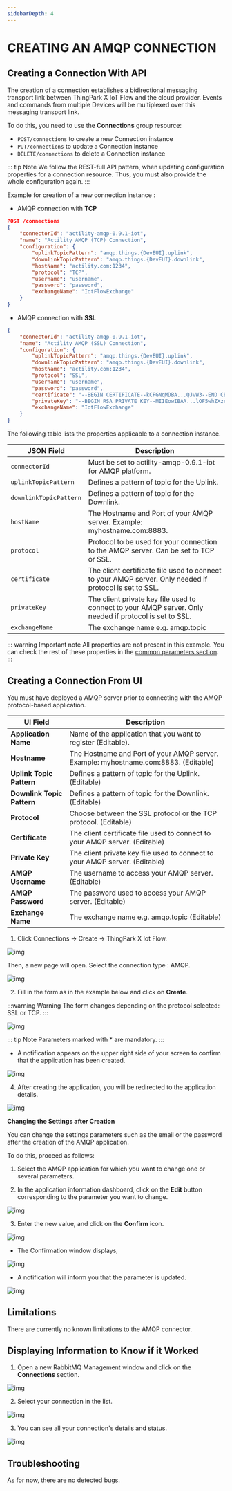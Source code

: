 ```yaml
---
sidebarDepth: 4
---
```


# CREATING AN AMQP CONNECTION

## Creating a Connection With API

The creation of a connection establishes a bidirectional messaging transport link between ThingPark X IoT Flow and the cloud provider. Events and commands from multiple Devices will be multiplexed over this messaging transport link.

To do this, you need to use the **Connections** group resource:

* `POST/connections` to create a new Connection instance
* `PUT/connections` to update a Connection instance
* `DELETE/connections` to delete a Connection instance

::: tip Note
We follow the REST-full API pattern, when updating configuration properties for a connection resource. Thus, you must also provide the whole configuration again.
:::

Example for creation of a new connection instance :

* AMQP connection with **TCP**

```json
POST /connections
{
    "connectorId": "actility-amqp-0.9.1-iot",
    "name": "Actility AMQP (TCP) Connection",
    "configuration": {
        "uplinkTopicPattern": "amqp.things.{DevEUI}.uplink",
        "downlinkTopicPattern": "amqp.things.{DevEUI}.downlink",
        "hostName": "actility.com:1234",
        "protocol": "TCP",
        "username": "username",
        "password": "password",
        "exchangeName": "IotFlowExchange"
    }
}
```

* AMQP connection with **SSL**

```json
{
    "connectorId": "actility-amqp-0.9.1-iot",
    "name": "Actility AMQP (SSL) Connection",
    "configuration": {
        "uplinkTopicPattern": "amqp.things.{DevEUI}.uplink",
        "downlinkTopicPattern": "amqp.things.{DevEUI}.downlink",
        "hostName": "actility.com:1234",
        "protocol": "SSL",
        "username": "username",
        "password": "password",
        "certificate": "--BEGIN CERTIFICATE--kCFGNqMDBA...QJvW3--END CERTIFICATE--",
        "privateKey": "--BEGIN RSA PRIVATE KEY--MIIEowIBAA...lOF5whZXzrHHACsWqAwermxHK7--END RSA PRIVATE KEY--",
        "exchangeName": "IotFlowExchange"
    }
}
```

The following table lists the properties applicable to a connection instance.

| JSON Field | Description |
| ------ | ----------- |
| ```connectorId``` | Must be set to actility-amqp-0.9.1-iot for AMQP platform. |
| ```uplinkTopicPattern``` | Defines a pattern of topic for the Uplink. |
| ```downlinkTopicPattern``` | Defines a pattern of topic for the Downlink. |
| ```hostName``` | The Hostname and Port of your AMQP server. Example: myhostname.com:8883. |
| ```protocol``` | Protocol to be used for your connection to the AMQP server. Can be set to TCP or SSL. |
| ```certificate``` | The client certificate file used to connect to your AMQP server. Only needed if protocol is set to SSL. |
| ```privateKey``` | The client private key file used to connect to your AMQP server. Only needed if protocol is set to SSL. |
| ```exchangeName``` | The exchange name e.g. amqp.topic |

::: warning Important note
All properties are not present in this example. You can check the rest of these properties in the [common parameters section](../../Getting_Started/Setting_Up_A_Connection_instance/About_connections.html#common-parameters).
:::

## Creating a Connection From UI

You must have deployed a AMQP server prior to connecting with the AMQP protocol-based application.

| UI Field | Description |
| ------ | ----------- |
| **Application Name** | Name of the application that you want to register (Editable). |
| **Hostname** | The Hostname and Port of your AMQP server. Example: myhostname.com:8883. (Editable) |
| **Uplink Topic Pattern** | Defines a pattern of topic for the Uplink. (Editable) |
| **Downlink Topic Pattern** | Defines a pattern of topic for the Downlink. (Editable) |
| **Protocol** | Choose between the SSL protocol or the TCP protocol. (Editable) |
| **Certificate** | The client certificate file used to connect to your AMQP server. (Editable) |
| **Private Key** | The client private key file used to connect to your AMQP server. (Editable) |
| **AMQP Username** | The username to access your AMQP server. (Editable) |
| **AMQP Password** | The password used to access your AMQP server. (Editable) |
| **Exchange Name** |The exchange name e.g. amqp.topic (Editable) |

1. Click Connections -> Create -> ThingPark X Iot Flow.

![img](./images/ui/create_connection.png)

Then, a new page will open. Select the connection type : AMQP.

![img](./images/ui/create_amqp.png)

2. Fill in the form as in the example below and click on **Create**.

:::warning Warning
The form changes depending on the protocol selected: SSL or TCP.
:::

![img](./images/ui/form.png)

::: tip Note
Parameters marked with * are mandatory.
:::

* A notification appears on the upper right side of your screen to confirm that the application has been created.

![img](./images/ui/notif_created.png)

4. After creating the application, you will be redirected to the application details.

![img](./images/ui/details.png)

**Changing the Settings after Creation**

You can change the settings parameters such as the email or the password after the creation of the AMQP application.

To do this, proceed as follows:

1. Select the AMQP application for which you want to change one or several parameters.

2. In the application information dashboard, click on the **Edit** button corresponding to the parameter you want to change.

![img](./images/ui/edit.png)

3. Enter the new value, and click on the **Confirm** icon.

![img](./images/ui/confirm.png)

* The Confirmation window displays,

![img](./images/ui/proceed.png)

* A notification will inform you that the parameter is updated.

![img](./images/ui/notif_update.png)

## Limitations

There are currently no known limitations to the AMQP connector.

## Displaying Information to Know if it Worked

1. Open a new RabbitMQ Management window and click on the **Connections** section.

![img](./images/rabbitmq.png)

2. Select your connection in the list.

![img](./images/rabbitmq_list.png)

3. You can see all your connection's details and status.

![img](./images/rabbitmq_overview.png)

## Troubleshooting

As for now, there are no detected bugs.
